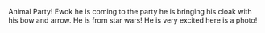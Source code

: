 Animal Party!
 Ewok he is coming to the party he is bringing his cloak with his bow and arrow. He is from star wars!
He is very excited here is a photo!
